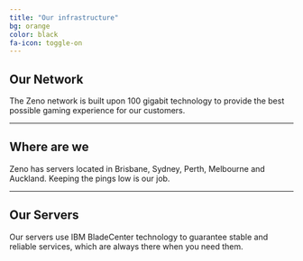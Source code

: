 ```yaml
---
title: "Our infrastructure"
bg: orange
color: black
fa-icon: toggle-on
---
```


## Our Network

The Zeno network is built upon 100 gigabit technology to provide the best possible gaming experience for our customers.

-------------------------


## Where are we

Zeno has servers located in Brisbane, Sydney, Perth, Melbourne and Auckland. Keeping the pings low is our job.

-------------------------


## Our Servers

Our servers use IBM BladeCenter technology to guarantee stable and reliable services, which are always there when you need them.

